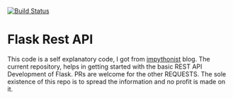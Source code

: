 [![Build Status](https://www.travis-ci.org/ramlaxman/python_rest_flask.svg?branch=master)](https://www.travis-ci.org/ramlaxman/python_rest_flask)

# Flask Rest API

This code is a self explanatory code, I got from [impythonist](https://impythonist.wordpress.com/2015/07/12/build-an-api-under-30-lines-of-code-with-python-and-flask/) blog. The current repository,
helps in getting started with the basic REST API Development of Flask. PRs are welcome for the other REQUESTS. The sole existence of
this repo is to spread the information and no profit is made on it.
